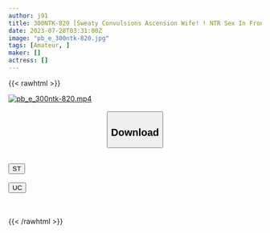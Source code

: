 ```yaml
---
author: j91
title: 300NTK-820 [Sweaty Convulsions Ascension Wife! ! NTR Sex In Front Of You! ! ] [Sensitivity Yabai Beautiful Nipples! ! Sweat Daku Juice Daku Others Stick Acme! ! ] [Break The Rut In The Third Year Of Marriage! ! Continuous Ascension 2nn With Other Stick NTR! ! ] A Petite Gal Wife Who Is Weak To Push … AV Debuts To Fulfill Her Husband’s Transformation NTR Desire! ! [Sticks Of Others Mr. Ninomiya Perverted Beautiful Butt Wife Who Is Alive With Other People’s Sticks] (Ninomiya Momo)
date: 2023-07-28T03:31:00Z
image: "pb_e_300ntk-820.jpg"
tags: [Amateur, ]
maker: []
actress: []
---
```



{{< rawhtml >}}

<div class="video" data-videoid="4wADeWpbeVSKjAv">
    <a href="javascript:;">
        <img src="https://my.j91.asia/posts/pb_e_300ntk-820/pb_e_300ntk-820.jpg" width="WIDTH" height="HEIGHT" alt="pb_e_300ntk-820.mp4" loading="lazy">
    </a>
</div>

<script type="text/javascript" src="https://j91.asia/asset/on-demand-st.js"></script>

<br>
  <link rel="stylesheet" href="https://j91.asia/asset/bs5.css">
  
  <center>
  <button class="btn btn-primary" type="button" data-bs-toggle="collapse" data-bs-target=".multi-collapse" aria-expanded="false" aria-controls="multiCollapseExample1 multiCollapseExample2"><h2>Download</h2></button></center>
</p>
<div class="row">
  <div class="col">
    <div class="collapse multi-collapse" id="multiCollapseExample1">
      <div class="card card-body">
	      	      <br>
<div class="buttons">  
<a href="https://streamtape.to/v/4wADeWpbeVSKjAv"><button class="btn-hover color-3"><i class="fa fa-download"></i> ST</button></a></div>
    </div>
  </div>
</div>
  <div class="col">
    <div class="collapse multi-collapse" id="multiCollapseExample2">
      <div class="card card-body">
	      <br>
<div class="buttons">
    <a href="https://userscloud.com/0efl8jmnhb81"><button class="btn-hover color-9"><i class="fa fa-download"></i> UC</button></a></div>
<br><br>
      </div>
    </div>
  </div>
</div>

{{< /rawhtml >}}